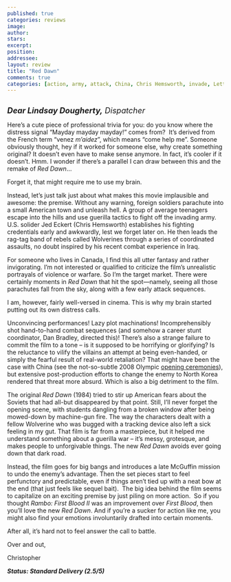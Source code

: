 ```yaml
---
published: true
categories: reviews
image:
author: 
stars: 
excerpt: 
position: 
addressee: 
layout: review
title: "Red Dawn"
comments: true
categories: [action, army, attack, China, Chris Hemsworth, invade, Letters, North Korea, Red Dawn, Remake, soviets, wolverines]
---
```

<div><p><span class="full-image-block ssNonEditable"><span><a href="/letters/2012/11/23/red-dawn.html"><img src="http://static.squarespace.com/static/5005f6bcc4aa41161b33e89e/5329cf1fe4b07c068ebf74de/5329cf1fe4b07c068ebf7731/1353694348767/Red%20Dawn.jpg" alt="" /></a></span></span></p>
<p><em><span style="font-size:130%;"><strong>Dear Lindsay Dougherty,</strong> Dispatcher</span></em></p>
<p>Here&rsquo;s a cute piece of professional trivia for you: do you know where the distress signal &ldquo;Mayday mayday mayday!&rdquo; comes from?&nbsp; It&rsquo;s derived from the French term &ldquo;venez <em>m&rsquo;aidez</em>&rdquo;, which means &ldquo;come help me&rdquo;. Someone obviously thought, hey if it worked for someone else, why create something original? It doesn&rsquo;t even have to make sense anymore. In fact, it&rsquo;s cooler if it doesn&rsquo;t. Hmm. I wonder if there&rsquo;s a parallel I can draw between this and the remake of <em>Red Dawn</em>&hellip;</p>
<p>Forget it, that might require me to use my brain.</p>
<p>Instead, let&rsquo;s just talk just about what makes this movie implausible and awesome: the premise. Without any warning, foreign soldiers parachute into a small American town and unleash hell. A group of average teenagers escape into the hills and use guerilla tactics to fight off the invading army. U.S. solider Jed Eckert (Chris Hemsworth) establishes his fighting credentials early and awkwardly, lest we forget later on. He then leads the rag-tag band of rebels called Wolverines through a series of coordinated assaults, no doubt inspired by his recent combat experience in Iraq.</p>
<p>For someone who lives in Canada, I find this all utter fantasy and rather invigorating. I&rsquo;m not interested or qualified to criticize the film&rsquo;s unrealistic portrayals of violence or warfare. So I&rsquo;m the target market. There were certainly moments in <em>Red Dawn</em> that hit the spot&mdash;namely, seeing all those parachutes fall from the sky, along with a few early attack sequences.</p>
<p>I am, however, fairly well-versed in cinema. This is why my brain started putting out its own distress calls.</p>
<p>Unconvincing performances! Lazy plot machinations! Incomprehensibly shot hand-to-hand combat sequences (and somehow a career stunt coordinator, Dan Bradley, directed this)! There&rsquo;s also a strange failure to commit the film to a tone &ndash; is it supposed to be horrifying or glorifying? Is the reluctance to vilify the villains an attempt at being even-handed, or simply the fearful result of real-world retaliation? That might have been the case with China (see the not-so-subtle 2008 Olympic <a href="http://www.youtube.com/watch?v=JsDY1Ha83M8">opening ceremonies</a>), but extensive post-production efforts to change the enemy to North Korea rendered that threat more absurd. Which is also a big detriment to the film.</p>
<p>The original <em>Red Dawn</em> (1984) tried to stir up American fears about the Soviets that had all-but disappeared by that point. Still, I&rsquo;ll never forget the opening scene, with students dangling from a broken window after being mowed-down by machine-gun fire. The way the characters dealt with a fellow Wolverine who was bugged with a tracking device also left a sick feeling in my gut. That film is far from a masterpiece, but it helped me understand something about a guerilla war &ndash; it&rsquo;s messy, grotesque, and makes people to unforgivable things. The new <em>Red Dawn</em> avoids ever going down that dark road.</p>
<p>Instead, the film goes for big bangs and introduces a late McGuffin mission to undo the enemy&rsquo;s advantage. Then the set pieces start to feel perfunctory and predictable, even if things aren&rsquo;t tied up with a neat bow at the end (that just feels like sequel bait).&nbsp; The big idea behind the film seems to capitalize on an exciting premise by just piling on more action.&nbsp; So if you thought <em>Rambo: First Blood II</em> was an improvement over <em>First Blood</em>, then you&rsquo;ll love the new <em>Red Dawn</em>. And if you&rsquo;re a sucker for action like me, you might also find your emotions involuntarily drafted into certain moments.</p>
<p>After all, it&rsquo;s hard not to feel answer the call to battle.</p>
<p>Over and out,</p>
<p>Christopher</p>
<p><strong><em>Status: Standard Delivery (2.5/5)</em></strong></p></div>
